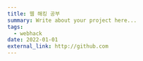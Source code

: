 ```yaml
---
title: 웹 해킹 공부
summary: Write about your project here...
tags:
  - webhack
date: 2022-01-01
external_link: http://github.com
---
```

